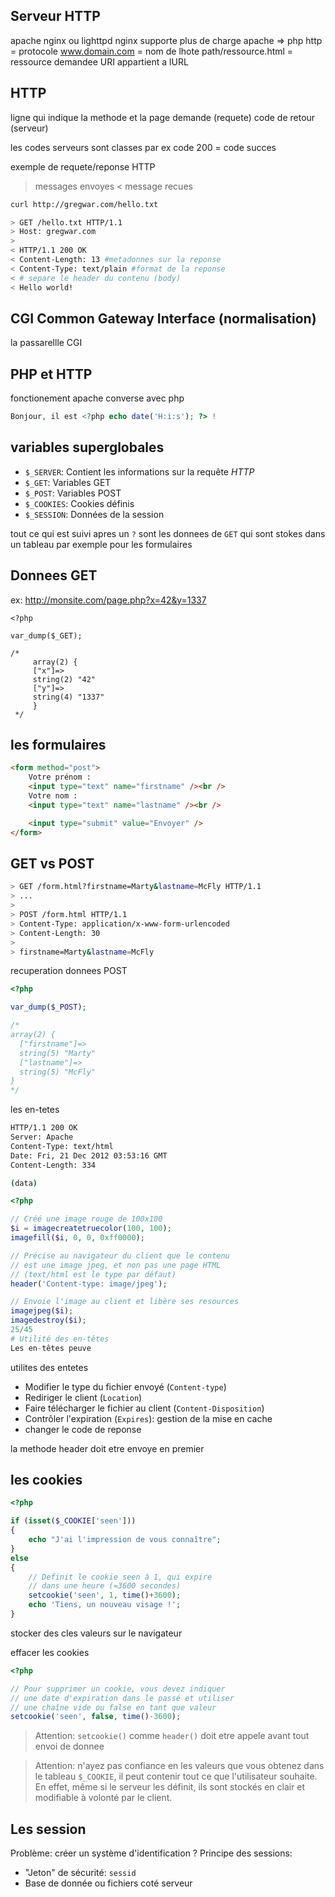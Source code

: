 ## Serveur HTTP

apache nginx ou lighttpd
nginx supporte plus de charge
apache => php
http = protocole
www.domain.com = nom de lhote
path/ressource.html = ressource demandee
URI appartient a lURL

## HTTP

ligne qui indique la methode et la page demande (requete)
code de retour (serveur)

les codes serveurs sont classes par ex code 200 = code succes

exemple de requete/reponse HTTP

> messages envoyes
> < message recues

```bash
curl http://gregwar.com/hello.txt

> GET /hello.txt HTTP/1.1
> Host: gregwar.com
>
< HTTP/1.1 200 OK
< Content-Length: 13 #metadonnes sur la reponse
< Content-Type: text/plain #format de la reponse
< # separe le header du contenu (body)
< Hello world!
```

## CGI Common Gateway Interface (normalisation)

la passarellle CGI

## PHP et HTTP

fonctionement
apache converse avec php

```php
Bonjour, il est <?php echo date('H:i:s'); ?> !
```

## variables superglobales

- `$_SERVER`: Contient les informations sur la requête _HTTP_
- `$_GET`: Variables GET
- `$_POST`: Variables POST
- `$_COOKIES`: Cookies définis
- `$_SESSION`: Données de la session

tout ce qui est suivi apres un `?` sont les donnees de `GET` qui sont stokes dans un tableau
par exemple pour les formulaires

## Donnees GET

ex: http://monsite.com/page.php?x=42&y=1337

```
<?php

var_dump($_GET);

/*
	 array(2) {
	 ["x"]=>
	 string(2) "42"
	 ["y"]=>
	 string(4) "1337"
	 }
 */
```

## les formulaires

```html
<form method="post">
    Votre prénom :
    <input type="text" name="firstname" /><br />
    Votre nom :
    <input type="text" name="lastname" /><br />

    <input type="submit" value="Envoyer" />
</form>
```

## GET vs POST

```bash
> GET /form.html?firstname=Marty&lastname=McFly HTTP/1.1
> ...
>
> POST /form.html HTTP/1.1
> Content-Type: application/x-www-form-urlencoded
> Content-Length: 30
>
> firstname=Marty&lastname=McFly
```

recuperation donnees POST

```php
<?php

var_dump($_POST);

/*
array(2) {
  ["firstname"]=>
  string(5) "Marty"
  ["lastname"]=>
  string(5) "McFly"
}
*/
```

les en-tetes

```bash
HTTP/1.1 200 OK
Server: Apache
Content-Type: text/html
Date: Fri, 21 Dec 2012 03:53:16 GMT
Content-Length: 334

(data)
```

```php
<?php

// Créé une image rouge de 100x100
$i = imagecreatetruecolor(100, 100);
imagefill($i, 0, 0, 0xff0000);

// Précise au navigateur du client que le contenu
// est une image jpeg, et non pas une page HTML
// (text/html est le type par défaut)
header('Content-type: image/jpeg');

// Envoie l'image au client et libère ses resources
imagejpeg($i);
imagedestroy($i);
25/45
# Utilité des en-têtes
Les en-têtes peuve
```

utilites des entetes

- Modifier le type du fichier envoyé (`Content-type`)
- Rediriger le client (`Location`)
- Faire télécharger le fichier au client (`Content-Disposition`)
- Contrôler l'expiration (`Expires`): gestion de la mise en cache
- changer le code de reponse

la methode header doit etre envoye en premier

## les cookies

```php
<?php

if (isset($_COOKIE['seen']))
{
    echo "J'ai l'impression de vous connaître";
}
else
{
    // Definit le cookie seen à 1, qui expire
    // dans une heure (=3600 secondes)
    setcookie('seen', 1, time()+3600);
    echo 'Tiens, un nouveau visage !';
}
```

stocker des cles valeurs sur le navigateur

effacer les cookies

```php
<?php

// Pour supprimer un cookie, vous devez indiquer
// une date d'expiration dans le passé et utiliser
// une chaîne vide ou false en tant que valeur
setcookie('seen', false, time()-3600);
```

> Attention: `setcookie()` comme `header()` doit etre appele avant tout envoi de donnee

> Attention: n'ayez pas confiance en les valeurs que vous obtenez dans le tableau `$_COOKIE`, il peut contenir tout ce que l'utilisateur souhaite. En effet, même si le serveur les définit, ils sont stockés en clair et modifiable à volonté par le client.

## Les session

Problème: créer un système d'identification ?
Principe des sessions:

- "Jeton" de sécurité: `sessid`
- Base de donnée ou fichiers coté serveur
